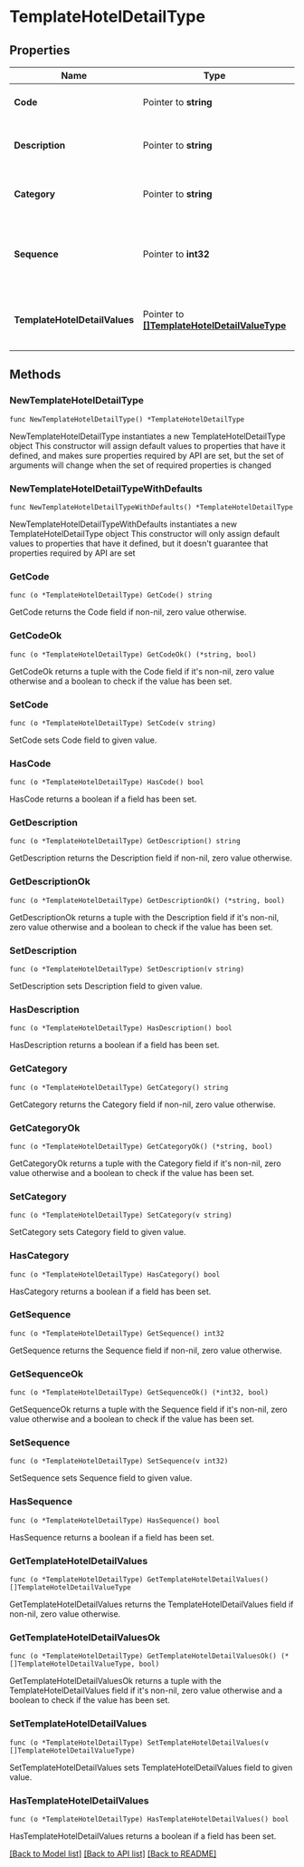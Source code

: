 # TemplateHotelDetailType

## Properties

Name | Type | Description | Notes
------------ | ------------- | ------------- | -------------
**Code** | Pointer to **string** | Specifies the hotel detail code. | [optional] 
**Description** | Pointer to **string** | Specifies the hotel detail description. | [optional] 
**Category** | Pointer to **string** | Specifies the hotel detail category. | [optional] 
**Sequence** | Pointer to **int32** | Specifies the sorting sequence number for the hotel detail. | [optional] 
**TemplateHotelDetailValues** | Pointer to [**[]TemplateHotelDetailValueType**](TemplateHotelDetailValueType.md) | Collection of template level hotel detail values. | [optional] 

## Methods

### NewTemplateHotelDetailType

`func NewTemplateHotelDetailType() *TemplateHotelDetailType`

NewTemplateHotelDetailType instantiates a new TemplateHotelDetailType object
This constructor will assign default values to properties that have it defined,
and makes sure properties required by API are set, but the set of arguments
will change when the set of required properties is changed

### NewTemplateHotelDetailTypeWithDefaults

`func NewTemplateHotelDetailTypeWithDefaults() *TemplateHotelDetailType`

NewTemplateHotelDetailTypeWithDefaults instantiates a new TemplateHotelDetailType object
This constructor will only assign default values to properties that have it defined,
but it doesn't guarantee that properties required by API are set

### GetCode

`func (o *TemplateHotelDetailType) GetCode() string`

GetCode returns the Code field if non-nil, zero value otherwise.

### GetCodeOk

`func (o *TemplateHotelDetailType) GetCodeOk() (*string, bool)`

GetCodeOk returns a tuple with the Code field if it's non-nil, zero value otherwise
and a boolean to check if the value has been set.

### SetCode

`func (o *TemplateHotelDetailType) SetCode(v string)`

SetCode sets Code field to given value.

### HasCode

`func (o *TemplateHotelDetailType) HasCode() bool`

HasCode returns a boolean if a field has been set.

### GetDescription

`func (o *TemplateHotelDetailType) GetDescription() string`

GetDescription returns the Description field if non-nil, zero value otherwise.

### GetDescriptionOk

`func (o *TemplateHotelDetailType) GetDescriptionOk() (*string, bool)`

GetDescriptionOk returns a tuple with the Description field if it's non-nil, zero value otherwise
and a boolean to check if the value has been set.

### SetDescription

`func (o *TemplateHotelDetailType) SetDescription(v string)`

SetDescription sets Description field to given value.

### HasDescription

`func (o *TemplateHotelDetailType) HasDescription() bool`

HasDescription returns a boolean if a field has been set.

### GetCategory

`func (o *TemplateHotelDetailType) GetCategory() string`

GetCategory returns the Category field if non-nil, zero value otherwise.

### GetCategoryOk

`func (o *TemplateHotelDetailType) GetCategoryOk() (*string, bool)`

GetCategoryOk returns a tuple with the Category field if it's non-nil, zero value otherwise
and a boolean to check if the value has been set.

### SetCategory

`func (o *TemplateHotelDetailType) SetCategory(v string)`

SetCategory sets Category field to given value.

### HasCategory

`func (o *TemplateHotelDetailType) HasCategory() bool`

HasCategory returns a boolean if a field has been set.

### GetSequence

`func (o *TemplateHotelDetailType) GetSequence() int32`

GetSequence returns the Sequence field if non-nil, zero value otherwise.

### GetSequenceOk

`func (o *TemplateHotelDetailType) GetSequenceOk() (*int32, bool)`

GetSequenceOk returns a tuple with the Sequence field if it's non-nil, zero value otherwise
and a boolean to check if the value has been set.

### SetSequence

`func (o *TemplateHotelDetailType) SetSequence(v int32)`

SetSequence sets Sequence field to given value.

### HasSequence

`func (o *TemplateHotelDetailType) HasSequence() bool`

HasSequence returns a boolean if a field has been set.

### GetTemplateHotelDetailValues

`func (o *TemplateHotelDetailType) GetTemplateHotelDetailValues() []TemplateHotelDetailValueType`

GetTemplateHotelDetailValues returns the TemplateHotelDetailValues field if non-nil, zero value otherwise.

### GetTemplateHotelDetailValuesOk

`func (o *TemplateHotelDetailType) GetTemplateHotelDetailValuesOk() (*[]TemplateHotelDetailValueType, bool)`

GetTemplateHotelDetailValuesOk returns a tuple with the TemplateHotelDetailValues field if it's non-nil, zero value otherwise
and a boolean to check if the value has been set.

### SetTemplateHotelDetailValues

`func (o *TemplateHotelDetailType) SetTemplateHotelDetailValues(v []TemplateHotelDetailValueType)`

SetTemplateHotelDetailValues sets TemplateHotelDetailValues field to given value.

### HasTemplateHotelDetailValues

`func (o *TemplateHotelDetailType) HasTemplateHotelDetailValues() bool`

HasTemplateHotelDetailValues returns a boolean if a field has been set.


[[Back to Model list]](../README.md#documentation-for-models) [[Back to API list]](../README.md#documentation-for-api-endpoints) [[Back to README]](../README.md)


